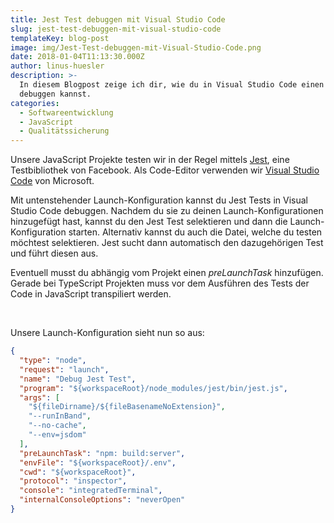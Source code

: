 ```yaml
---
title: Jest Test debuggen mit Visual Studio Code
slug: jest-test-debuggen-mit-visual-studio-code
templateKey: blog-post
image: img/Jest-Test-debuggen-mit-Visual-Studio-Code.png
date: 2018-01-04T11:13:30.000Z
author: linus-huesler
description: >-
  In diesem Blogpost zeige ich dir, wie du in Visual Studio Code einen Jest Test
  debuggen kannst.
categories:
  - Softwareentwicklung
  - JavaScript
  - Qualitätssicherung
---
```


Unsere JavaScript Projekte testen wir in der Regel mittels [Jest](https://facebook.github.io/jest/), eine Testbibliothek von Facebook. Als Code-Editor verwenden wir [Visual Studio Code](https://code.visualstudio.com/) von Microsoft.

Mit untenstehender Launch-Konfiguration kannst du Jest Tests in Visual Studio Code debuggen. Nachdem du sie zu deinen Launch-Konfigurationen hinzugefügt hast, kannst du den Jest Test selektieren und dann die Launch-Konfiguration starten. Alternativ kannst du auch die Datei, welche du testen möchtest selektieren. Jest sucht dann automatisch den dazugehörigen Test und führt diesen aus.

Eventuell musst du abhängig vom Projekt einen <em>preLaunchTask</em> hinzufügen. Gerade bei TypeScript Projekten muss vor dem Ausführen des Tests der Code in JavaScript transpiliert werden.

&nbsp;

Unsere Launch-Konfiguration sieht nun so aus:

```json
{
  "type": "node",
  "request": "launch",
  "name": "Debug Jest Test",
  "program": "${workspaceRoot}/node_modules/jest/bin/jest.js",
  "args": [
    "${fileDirname}/${fileBasenameNoExtension}",
    "--runInBand",
    "--no-cache",
    "--env=jsdom"
  ],
  "preLaunchTask": "npm: build:server",
  "envFile": "${workspaceRoot}/.env",
  "cwd": "${workspaceRoot}",
  "protocol": "inspector",
  "console": "integratedTerminal",
  "internalConsoleOptions": "neverOpen"
}
```
